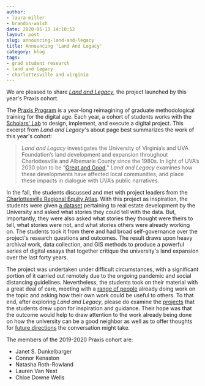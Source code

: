 ```yaml
---
author: 
- laura-miller
- brandon-walsh
date: 2020-05-13 14:10:52
layout: post
slug: announcing-land-and-legacy
title: Announcing 'Land And Legacy'
category: blog
tags:
- grad student research
- land and legacy
- charlottesville and virginia
---
```

We are pleased to share *[Land and Legacy](https://landandlegacy.scholarslab.org/)*, the project launched by this year's Praxis cohort. 

The [Praxis Program](http://praxis.scholarslab.org/) is a year-long reimagining of graduate methodological training for the digital age. Each year, a cohort of students works with the [Scholars' Lab](http://scholarslab.org/) to design, implement, and execute a digital project. This excerpt from *Land and Legacy*'s about page best summarizes the work of this year's cohort:

>  <i>Land and Legacy</i> investigates the University of Virginia’s and UVA Foundation’s land development and expansion throughout Charlottesville and Albemarle County since the 1980s. In light of UVA’s 2030 plan to be “[Great and Good](https://strategicplan.virginia.edu/),” <i>Land and Legacy</i> examines how these developments have affected local communities, and place these impacts in dialogue with UVA’s public narratives.

In the fall, the students discussed and met with project leaders from the [Charlottesville Regional Equity Atlas](https://equityatlas.lib.virginia.edu/). With this project as inspiration, the students were given [a dataset](https://landandlegacy.scholarslab.org/our-data.html) pertaining to real estate development by the University and asked what stories they could tell with the data. But, importantly, they were also asked what stories they thought were theirs to tell, what stories were not, and what stories others were already working on. The students took it from there and had broad self-governance over the project's research questions and outcomes. The result draws upon heavy archival work, data collection, and GIS methods to produce a powerful series of digital essays that together critique the university's land expansion over the last forty years.

The project was undertaken under difficult circumstances, with a significant portion of it carried out remotely due to the ongoing pandemic and social distancing guidelines. Nevertheless, the students took on their material with a great deal of care, meeting with a [range of people](https://landandlegacy.scholarslab.org/about.html) already doing work on the topic and asking how their own work could be useful to others. To that end, after exploring *Land and Legacy*, please do examine the [projects](https://landandlegacy.scholarslab.org/other-dh-projects.html) that the students drew upon for inspiration and guidance. Their hope was that the outcome would help to draw attention to the work already being done on how the university can be a good neighbor as well as to offer thoughts for [future directions](https://landandlegacy.scholarslab.org/future-directions.html) the conversation might take.

The members of the 2019-2020 Praxis cohort are:

* Janet S. Dunkelbarger
* Connor Kenaston
* Natasha Roth-Rowland
* Lauren Van Nest
* Chloe Downe Wells


